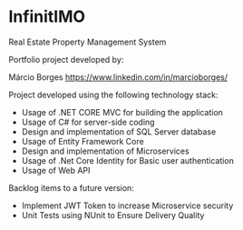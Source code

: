 # InfinitIMO
Real Estate Property Management System

Portfolio project developed by: 

Márcio Borges 
https://www.linkedin.com/in/marcioborges/


Project developed using the following technology stack:
- Usage of .NET CORE MVC for building the application
- Usage of C# for server-side coding
- Design and implementation of SQL Server database
- Usage of Entity Framework Core 
- Design and implementation of Microservices
- Usage of .Net Core Identity for Basic user authentication 
- Usage of Web API



Backlog items to a future version:
- Implement JWT Token to increase Microservice security 
- Unit Tests using NUnit to Ensure Delivery Quality



